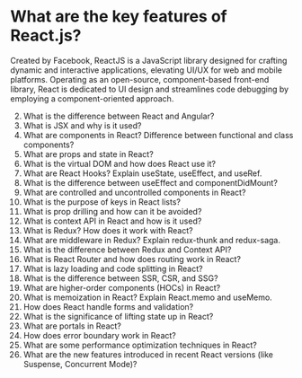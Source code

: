# What are the key features of React.js?

Created by Facebook,
ReactJS is a JavaScript library
designed for crafting dynamic and interactive applications,
elevating UI/UX for web and mobile platforms.
Operating as an
open-source,
component-based front-end library,
React is dedicated to UI design and streamlines code debugging by
employing a component-oriented approach.



2. What is the difference between React and Angular?
3. What is JSX and why is it used?
4. What are components in React? Difference between functional and class components?
5. What are props and state in React?
6. What is the virtual DOM and how does React use it?
7. What are React Hooks? Explain useState, useEffect, and useRef.
8. What is the difference between useEffect and componentDidMount?
9. What are controlled and uncontrolled components in React?
10. What is the purpose of keys in React lists?
11. What is prop drilling and how can it be avoided?
12. What is context API in React and how is it used?
13. What is Redux? How does it work with React?
14. What are middleware in Redux? Explain redux-thunk and redux-saga.
15. What is the difference between Redux and Context API?
16. What is React Router and how does routing work in React?
17. What is lazy loading and code splitting in React?
18. What is the difference between SSR, CSR, and SSG?
19. What are higher-order components (HOCs) in React?
20. What is memoization in React? Explain React.memo and useMemo.
21. How does React handle forms and validation?
22. What is the significance of lifting state up in React?
23. What are portals in React?
24. How does error boundary work in React?
25. What are some performance optimization techniques in React?
26. What are the new features introduced in recent React versions (like Suspense, Concurrent Mode)?